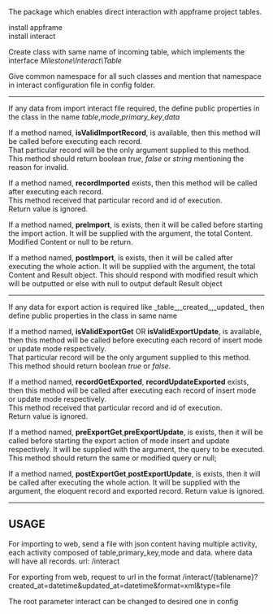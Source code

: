 The package which enables direct interaction with appframe project tables.

install appframe<br>
install interact<br>

Create class with same name of incoming table, which implements the interface _Milestone\Interact\Table_

Give common namespace for all such classes and mention that namespace in interact configuration file in config folder.

<hr>

If any data from import interact file required, the define public properties in the class in the name _table_,_mode_,_primary_key_,_data_ 

If a method named, **isValidImportRecord**, is available, then this method will be called before executing each record.<br>
That particular record will be the only argument supplied to this method.<br>
This method should return boolean _true_, _false_ or _string_ mentioning the reason for invalid.

If a method named, **recordImported** exists, then this method will be called after executing each record.<br>
This method received that particular record and id of execution.<br>
Return value is ignored.

If a method named, **preImport**, is exists, then it will be called before starting the import action.
It will be supplied with the argument, the total Content.
Modified Content or null to be return.

If a method named, **postImport**, is exists, then it will be called after executing the whole action.
It will be supplied with the argument, the total Content and Result object.
This should respond with modified result which will be outputted or else with null to output default Result object

<hr>
If any data for export action is required like _table_,_created_,_updated_ then define public properties in the class in same name

If a method named, **isValidExportGet** OR **isValidExportUpdate**, is available, then this method will be called before executing each record of insert mode or update mode respectively.<br>
That particular record will be the only argument supplied to this method.<br>
This method should return boolean _true_ or _false_.

If a method named, **recordGetExported**, **recordUpdateExported** exists, then this method will be called after executing each record of insert mode or update mode respectively.<br>
This method received that particular record and id of execution.<br>
Return value is ignored.

If a method named, **preExportGet**,**preExportUpdate**, is exists, then it will be called before starting the export action of mode insert and update respectively.
It will be supplied with the argument, the query to be executed.
This method should return the same or modified query or null;

If a method named, **postExportGet**,**postExportUpdate**, is exists, then it will be called after executing the whole action.
It will be supplied with the argument, the eloquent record and exported record.
Return value is ignored.

<hr>
<h2>USAGE</h2>
For importing to web, send a file with json content having multiple activity, each activity composed of table,primary_key,mode and data. where data will have all records.
url: /interact

For exporting from web, request to url in the format
/interact/{tablename}?created_at=datetime&updated_at=datetime&format=xml&type=file

The root parameter interact can be changed to desired one in config